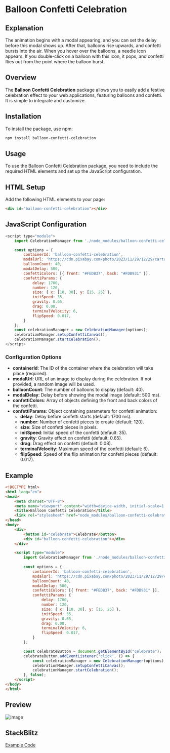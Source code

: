# Balloon Confetti Celebration

## Explanation
The animation begins with a modal appearing, and you can set the delay before this modal shows up. After that, balloons rise upwards, and confetti bursts into the air. When you hover over the balloons, a needle icon appears. If you double-click on a balloon with this icon, it pops, and confetti flies out from the point where the balloon burst.

## Overview

The **Balloon Confetti Celebration** package allows you to easily add a festive celebration effect to your web applications, featuring balloons and confetti. It is simple to integrate and customize.

## Installation

To install the package, use npm:

```bash
npm install balloon-confetti-celebration

```

## Usage
To use the Balloon Confetti Celebration package, you need to include the required HTML elements and set up the JavaScript configuration.

## HTML Setup
Add the following HTML elements to your page:

```html
<div id="balloon-confetti-celebration"></div>
```

## JavaScript Configuration

```javascript
<script type="module">
    import CelebrationManager from './node_modules/balloon-confetti-celebration/managers/celebrationManager.js';

    const options = {
        containerId: 'balloon-confetti-celebration',
        modalUrl: 'https://cdn.pixabay.com/photo/2023/11/29/12/29/cartoon-8419487_1280.jpg', // Optional: If not set, random images will be displayed.
        balloonCount: 40,
        modalDelay: 500,
        confettiColors: [{ front: "#FEDB37", back: "#FDB931" }],
        confettiParams: {
            delay: 1700,
            number: 120,
            size: { x: [10, 30], y: [15, 25] },
            initSpeed: 35,
            gravity: 0.65,
            drag: 0.08,
            terminalVelocity: 6,
            flipSpeed: 0.017,
        }
    };
    const celebrationManager = new CelebrationManager(options);
    celebrationManager.setupConfettiCanvas();
    celebrationManager.startCelebration();
</script>
```
### Configuration Options

- **containerId**: The ID of the container where the celebration will take place (required).
- **modalUrl**: URL of an image to display during the celebration. If not provided, a random image will be used.
- **balloonCount**: The number of balloons to display (default: 40).
- **modalDelay**: Delay before showing the modal image (default: 500 ms).
- **confettiColors**: Array of objects defining the front and back colors of the confetti.
- **confettiParams**: Object containing parameters for confetti animation:
  - **delay**: Delay before confetti starts (default: 1700 ms).
  - **number**: Number of confetti pieces to create (default: 120).
  - **size**: Size of confetti pieces in pixels.
  - **initSpeed**: Initial speed of the confetti (default: 35).
  - **gravity**: Gravity effect on confetti (default: 0.65).
  - **drag**: Drag effect on confetti (default: 0.08).
  - **terminalVelocity**: Maximum speed of the confetti (default: 6).
  - **flipSpeed**: Speed of the flip animation for confetti pieces (default: 0.017).


## Example

```html
<!DOCTYPE html>
<html lang="en">
<head>
    <meta charset="UTF-8">
    <meta name="viewport" content="width=device-width, initial-scale=1.0">
    <title>Balloon Confetti Celebration</title>
    <link rel="stylesheet" href="node_modules/balloon-confetti-celebration/assets/dist/css/styles.css">
</head>
<body>
    <div>
        <button id="celebrate">Celebrate</button>
        <div id="balloon-confetti-celebration"></div>
    </div>

    <script type="module">
        import CelebrationManager from './node_modules/balloon-confetti-celebration/managers/celebrationManager.js';
        
        const options = {
            containerId: 'balloon-confetti-celebration',
            modalUrl: 'https://cdn.pixabay.com/photo/2023/11/29/12/29/cartoon-8419487_1280.jpg',
            balloonCount: 40,
            modalDelay: 500,
            confettiColors: [{ front: "#FEDB37", back: "#FDB931" }],
            confettiParams: {
                delay: 1700,
                number: 120,
                size: { x: [10, 30], y: [15, 25] },
                initSpeed: 35,
                gravity: 0.65,
                drag: 0.08,
                terminalVelocity: 6,
                flipSpeed: 0.017,
            }
        };

        const celebrateButton = document.getElementById("celebrate");
        celebrateButton.addEventListener('click', () => {
            const celebrationManager = new CelebrationManager(options);
            celebrationManager.setupConfettiCanvas();
            celebrationManager.startCelebration();
        }, false);
    </script>
</body>
</html>
```

## Preview

![image](https://github.com/user-attachments/assets/10d32c46-571f-48c6-a156-74f4945b497c)

## StackBlitz

[Example Code](https://stackblitz.com/edit/stackblitz-starters-9wzfjc)